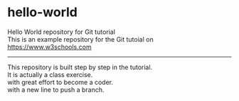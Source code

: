 # hello-world
Hello World repository for Git tutorial
<br>This is an example repository for the Git tutoial on https://www.w3schools.com
<hr>
This repository is built step by step in the tutorial.
<br>It is actually a class exercise.
<br>with great effort to become a coder.
<br>with a new line to push a branch.